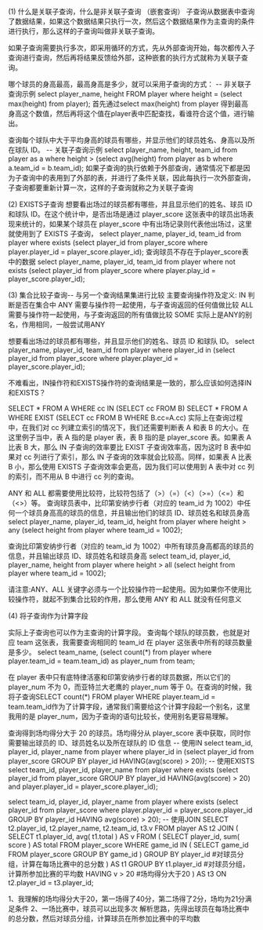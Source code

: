 (1) 什么是关联子查询，什么是非关联子查询 （嵌套查询）
子查询从数据表中查询了数据结果，如果这个数据结果只执行一次，然后这个数据结果作为主查询的条件进行执行，那么这样的子查询叫做非关联子查询。

如果子查询需要执行多次，即采用循环的方式，先从外部查询开始，每次都传入子查询进行查询，然后再将结果反馈给外部，这种嵌套的执行方式就称为关联子查询。

哪个球员的身高最高，最高身高是多少，就可以采用子查询的方式：
-- 非关联子查询示例
select player_name, height FROM player where height = (select max(height) from player);
首先通过select max(height) from player 得到最高身高这个数值，然后再将这个值在player表中匹配查找，看谁符合这个值，进行输出。

查询每个球队中大于平均身高的球员有哪些，并显示他们的球员姓名、身高以及所在球队 ID。
-- 关联子查询示例
select player_name, height, team_id from player as a where height > (select avg(height) from player as b where a.team_id = b.team_id);
如果子查询的执行依赖于外部查询，通常情况下都是因为子查询中的表用到了外部的表，并进行了条件关联，因此每执行一次外部查询，子查询都要重新计算一次，这样的子查询就称之为关联子查询

(2) EXISTS子查询
想要看出场过的球员都有哪些，并且显示他们的姓名、球员 ID 和球队 ID。在这个统计中，是否出场是通过 player_score 这张表中的球员出场表现来统计的，如果某个球员在 player_score 中有出场记录则代表他出场过，这里就使用到了 EXISTS 子查询，
select player_name, player_id, team_id from player where exists (select player_id from player_score where player.player_id = player_score.player_id);
查询球员不存在于player_score表中的数据
select player_name, player_id, team_id from player where not exists (select player_id from player_score where player.play_id = player_score.player_id);

(3) 集合比较子查询-- 与另一个查询结果集进行比较
主要查询操作符及定义:
IN 判断是否在集合中
ANY 需要与操作符一起使用，与子查询返回的任何值做比较
ALL 需要与操作符一起使用，与子查询返回的所有值做比较
SOME 实际上是ANY的别名，作用相同，一般尝试用ANY

想要看出场过的球员都有哪些，并且显示他们的姓名、球员 ID 和球队 ID。
select player_name, player_id, team_id from player where player_id in (select player_id from player_score where player.player_id = player_score.player_id);

不难看出，IN操作符和EXISTS操作符的查询结果是一致的，那么应该如何选择IN和EXISTS？

SELECT * FROM A WHERE cc IN (SELECT cc FROM B)
SELECT * FROM A WHERE EXIST (SELECT cc FROM B WHERE B.cc=A.cc)
		实际上在查询过程中，在我们对 cc 列建立索引的情况下，我们还需要判断表 A 和表 B 的大小。在这里例子当中，表 A 指的是 player 表，表 B 指的是 player_score 表。如果表 A 比表 B 大，那么 IN 子查询的效率要比 EXIST 子查询效率高，因为这时 B 表中如果对 cc 列进行了索引，那么 IN 子查询的效率就会比较高。同样，如果表 A 比表 B 小，那么使用 EXISTS 子查询效率会更高，因为我们可以使用到 A 表中对 cc 列的索引，而不用从 B 中进行 cc 列的查询。

ANY 和 ALL 都需要使用比较符，比较符包括了（>）（=）（<）（>=）（<=）和（<>）等。
查询球员表中，比印第安纳步行者（对应的 team_id 为 1002）中任何一个球员身高高的球员的信息，并且输出他们的球员 ID、球员姓名和球员身高
select player_name, player_id, team_id, height from player where height > any (select height from player where team_id = 1002);

查询比印第安纳步行者（对应的 team_id 为 1002）中所有球员身高都高的球员的信息，并且输出球员 ID、球员姓名和球员身高
select team_id, player_id, player_name, height from player where height > all (select height from player where team_id = 1002);

请注意:ANY、ALL 关键字必须与一个比较操作符一起使用。因为如果你不使用比较操作符，就起不到集合比较的作用，那么使用 ANY 和 ALL 就没有任何意义

(4) 将子查询作为计算字段

实际上子查询也可以作为主查询的计算字段。
查询每个球队的球员数，也就是对应 team 这张表，我需要查询相同的 team_id 在 player 这张表中所有的球员数量是多少。
select team_name, (select count(*) from player where player.team_id = team.team_id) as player_num from team;

在 player 表中只有底特律活塞和印第安纳步行者的球员数据，所以它们的 player_num 不为 0，而亚特兰大老鹰的 player_num 等于 0。在查询的时候，我将子查询SELECT count(*) FROM player WHERE player.team_id = team.team_id作为了计算字段，通常我们需要给这个计算字段起一个别名，这里我用的是 player_num，因为子查询的语句比较长，使用别名更容易理解。

查询得到场均得分大于 20 的球员。场均得分从 player_score 表中获取，同时你需要输出球员的 ID、球员姓名以及所在球队的 ID 信息
-- 使用IN
select team_id, player_id, player_name from player where player_id in (select player_id from player_score GROUP BY player_id HAVING(avg(score) > 20));
-- 使用EXISTS
select team_id, player_id, player_name from player where exists (select player_id from player_score GROUP BY player_id HAVING(avg(score) > 20) and player.player_id = player_score.player_id);

select team_id, player_id, player_name from player where exists (select player_id from player_score where player.player_id = player_score.player_id GROUP BY player_id HAVING avg(score) > 20);
-- 使用JOIN
SELECT
t2.player_id,
t2.player_name,
t2.team_id,
t3.v
FROM
player AS t2
JOIN (
SELECT
t1.player_id,
avg( t1.total ) AS v
FROM
(
SELECT
player_id,
sum( score ) AS total
FROM
player_score
WHERE
game_id IN ( SELECT game_id FROM player_score GROUP BY game_id )
GROUP BY
player_id #对球员分组，计算在每场比赛中的总分数
) AS t1
GROUP BY
t1.player_id #对球员分组，计算所参加比赛的平均数
HAVING
v > 20 #场均得分大于20
) AS t3 ON t2.player_id = t3.player_id;

1、我理解的场均得分大于20，第一场得了40分，第二场得了2分，场均为21分满足条件
2、一场比赛中，球员可以出现多次
解析思路，先得出球员在每场比赛中的总分数，然后对球员分组，计算球员在所参加比赛中的平均数


